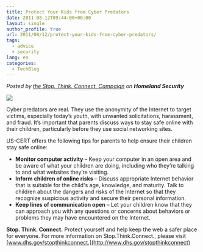 ```yaml
---
title: Protect Your Kids from Cyber Predators
date: 2011-08-12T09:44:00+00:00
layout: single
author_profile: true
url: 2011/08/12/protect-your-kids-from-cyber-predators/
tags:
  - advice
  - security
lang: en
categories: 
  - TechBlog
---
```

_Posted by [the Stop. Think. Connect. Campaign](http://www.dhs.gov/stopthinkconnect) on **Homeland Security**_

[![](http://4.bp.blogspot.com/-Kfyl4VuyOCk/TkTumHlhh6I/AAAAAAAAD9Q/CZfUJEepA1Q/s1600/dhs-signature.png)](http://blog.dhs.gov/)

Cyber predators are real. They use the anonymity of the Internet to target victims, especially today’s youth, with unwanted solicitations, harassment, and fraud. It’s important that parents discuss ways to stay safe online with their children, particularly before they use social networking sites.

US-CERT offers the following tips for parents to help ensure their children stay safe online:

*   **Monitor computer activity** – Keep your computer in an open area and be aware of what your children are doing, including who they’re talking to and what websites they’re visiting.
*   **Inform children of online risks** – Discuss appropriate Internet behavior that is suitable for the child's age, knowledge, and maturity. Talk to children about the dangers and risks of the Internet so that they recognize suspicious activity and secure their personal information.
*   **Keep lines of communication open** – Let your children know that they can approach you with any questions or concerns about behaviors or problems they may have encountered on the Internet. 

**Stop. Think. Connect.** Protect yourself and help keep the web a safer place for everyone. For more information on Stop.Think.Connect., please visit [www.dhs.gov/stopthinkconnect.](http://www.dhs.gov/stopthinkconnect)
